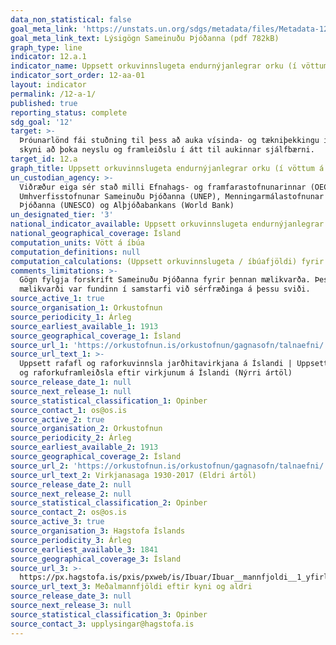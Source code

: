```yaml
---
data_non_statistical: false
goal_meta_link: 'https://unstats.un.org/sdgs/metadata/files/Metadata-12-0a-01.pdf'
goal_meta_link_text: Lýsigögn Sameinuðu Þjóðanna (pdf 782kB)
graph_type: line
indicator: 12.a.1
indicator_name: Uppsett orkuvinnslugeta endurnýjanlegrar orku (í vöttum á íbúa)
indicator_sort_order: 12-aa-01
layout: indicator
permalink: /12-a-1/
published: true
reporting_status: complete
sdg_goal: '12'
target: >-
  Þróunarlönd fái stuðning til þess að auka vísinda- og tækniþekkingu í því
  skyni að þoka neyslu og framleiðslu í átt til aukinnar sjálfbærni.
target_id: 12.a
graph_title: Uppsett orkuvinnslugeta endurnýjanlegrar orku (í vöttum á íbúa)
un_custodian_agency: >-
  Viðræður eiga sér stað milli Efnahags- og framfarastofnunarinnar (OECD),
  Umhverfisstofnunar Sameinuðu Þjóðanna (UNEP), Menningarmálastofnunar Sameinuðu
  Þjóðanna (UNESCO) og Alþjóðabankans (World Bank)
un_designated_tier: '3'
national_indicator_available: Uppsett orkuvinnslugeta endurnýjanlegrar orku (í vöttum á íbúa)
national_geographical_coverage: Ísland
computation_units: Vött á íbúa
computation_definitions: null
computation_calculations: (Uppsett orkuvinnslugeta / íbúafjöldi) fyrir hver ár.
comments_limitations: >-
  Gögn fylgja forskrift Sameinuðu Þjóðanna fyrir þennan mælikvarða. Þessi
  mælikvarði var fundinn í samstarfi við sérfræðinga á þessu sviði.
source_active_1: true
source_organisation_1: Orkustofnun
source_periodicity_1: Árleg
source_earliest_available_1: 1913
source_geographical_coverage_1: Ísland
source_url_1: 'https://orkustofnun.is/orkustofnun/gagnasofn/talnaefni/'
source_url_text_1: >-
  Uppsett rafafl og raforkuvinnsla jarðhitavirkjana á Íslandi | Uppsett rafafl
  og raforkuframleiðsla eftir virkjunum á Íslandi (Nýrri ártöl)
source_release_date_1: null
source_next_release_1: null
source_statistical_classification_1: Opinber
source_contact_1: os@os.is
source_active_2: true
source_organisation_2: Orkustofnun
source_periodicity_2: Árleg
source_earliest_available_2: 1913
source_geographical_coverage_2: Ísland
source_url_2: 'https://orkustofnun.is/orkustofnun/gagnasofn/talnaefni/'
source_url_text_2: Virkjanasaga 1930-2017 (Eldri ártöl)
source_release_date_2: null
source_next_release_2: null
source_statistical_classification_2: Opinber
source_contact_2: os@os.is
source_active_3: true
source_organisation_3: Hagstofa Íslands
source_periodicity_3: Árleg
source_earliest_available_3: 1841
source_geographical_coverage_3: Ísland
source_url_3: >-
  https://px.hagstofa.is/pxis/pxweb/is/Ibuar/Ibuar__mannfjoldi__1_yfirlit__Yfirlit_mannfjolda/MAN08000.px
source_url_text_3: Meðalmannfjöldi eftir kyni og aldri
source_release_date_3: null
source_next_release_3: null
source_statistical_classification_3: Opinber
source_contact_3: upplysingar@hagstofa.is
---
```

